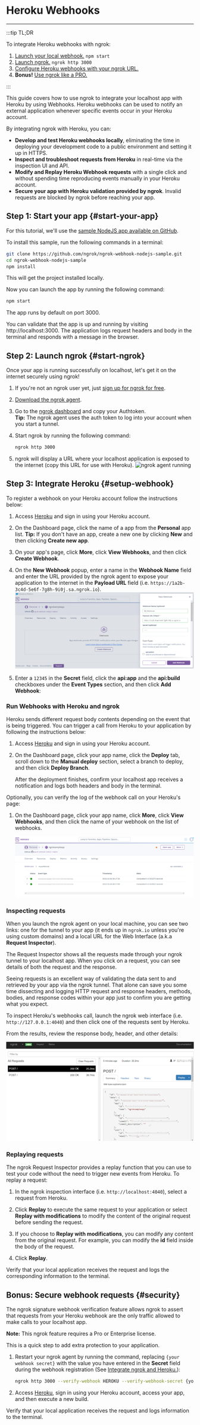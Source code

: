 # Heroku Webhooks
------------

:::tip TL;DR

To integrate Heroku webhooks with ngrok:
1. [Launch your local webhook.](#start-your-app) `npm start`
1. [Launch ngrok.](#start-ngrok) `ngrok http 3000`
1. [Configure Heroku webhooks with your ngrok URL.](#setup-webhook)
1. **Bonus!** [Use ngrok like a PRO.](#security)

:::


This guide covers how to use ngrok to integrate your localhost app with Heroku by using Webhooks.
Heroku webhooks can be used to notify an external application whenever specific events occur in your Heroku account. 

By integrating ngrok with Heroku, you can:

- **Develop and test Heroku webhooks locally**, eliminating the time in deploying your development code to a public environment and setting it up in HTTPS.
- **Inspect and troubleshoot requests from Heroku** in real-time via the inspection UI and API.
- **Modify and Replay Heroku Webhook requests** with a single click and without spending time reproducing events manually in your Heroku account.
- **Secure your app with Heroku validation provided by ngrok**. Invalid requests are blocked by ngrok before reaching your app.


## **Step 1**: Start your app {#start-your-app}

For this tutorial, we'll use the [sample NodeJS app available on GitHub](https://github.com/ngrok/ngrok-webhook-nodejs-sample). 

To install this sample, run the following commands in a terminal:

```bash
git clone https://github.com/ngrok/ngrok-webhook-nodejs-sample.git
cd ngrok-webhook-nodejs-sample
npm install
```

This will get the project installed locally.

Now you can launch the app by running the following command: 

```bash
npm start
```

The app runs by default on port 3000. 

You can validate that the app is up and running by visiting http://localhost:3000. The application logs request headers and body in the terminal and responds with a message in the browser.


## **Step 2**: Launch ngrok {#start-ngrok}

Once your app is running successfully on localhost, let's get it on the internet securely using ngrok! 

1. If you're not an ngrok user yet, just [sign up for ngrok for free](https://ngrok.com/signup).

1. [Download the ngrok agent](https://ngrok.com/download).

1. Go to the [ngrok dashboard](https://dashboard.ngrok.com) and copy your Authtoken. <br />
    **Tip:** The ngrok agent uses the auth token to log into your account when you start a tunnel.
    
1. Start ngrok by running the following command:
    ```bash
    ngrok http 3000
    ```

1. ngrok will display a URL where your localhost application is exposed to the internet (copy this URL for use with Heroku).
    ![ngrok agent running](/img/integrations/launch_ngrok_tunnel.png)


## **Step 3**: Integrate Heroku {#setup-webhook}

To register a webhook on your Heroku account follow the instructions below:

1. Access [Heroku](https://heroku.com/) and sign in using your Heroku account.

1. On the Dashboard page, click the name of a app from the **Personal** app list.
    **Tip:** If you don't have an app, create a new one by clicking **New** and then clicking **Create new app**.

1. On your app's page, click **More**, click **View Webhooks**, and then click **Create Webhook**.

1. On the **New Webhook** popup, enter a name in the **Webhook Name** field and enter the URL provided by the ngrok agent to expose your application to the internet in the **Payload URL** field (i.e. `https://1a2b-3c4d-5e6f-7g8h-9i0j.sa.ngrok.io`).
    ![URL to Publish](img/ngrok_url_configuration_heroku.png)

1. Enter a `12345` in the **Secret** field, click the **api:app** and the **api:build** checkboxes under the **Event Types** section, and then click **Add Webhook**:


### Run Webhooks with Heroku and ngrok

Heroku sends different request body contents depending on the event that is being triggered.
You can trigger a call from Heroku to your application by following the instructions below:

1. Access [Heroku](https://heroku.com/) and sign in using your Heroku account.

1. On the Dashboard page, click your app name, click the **Deploy** tab, scroll down to the **Manual deploy** section, select a branch to deploy, and then click **Deploy Branch**.

    After the deployment finishes, confirm your localhost app receives a notification and logs both headers and body in the terminal.

Optionally, you can verify the log of the webhook call on your Heroku's page:

1. On the Dashboard page, click your app name, click **More**, click **View Webhooks**, and then click the name of your webhook on the list of webhooks.

    ![Webhook Logs](img/ngrok_logs_heroku.png)


### Inspecting requests

When you launch the ngrok agent on your local machine, you can see two links: one for the tunnel to your app (it ends up in `ngrok.io` unless you're using custom domains) and a local URL for the Web Interface (a.k.a **Request Inspector**).

The Request Inspector shows all the requests made through your ngrok tunnel to your localhost app. When you click on a request, you can see details of both the request and the response.

Seeing requests is an excellent way of validating the data sent to and retrieved by your app via the ngrok tunnel. That alone can save you some time dissecting and logging HTTP request and response headers, methods, bodies, and response codes within your app just to confirm you are getting what you expect.

To inspect Heroku's webhooks call, launch the ngrok web interface (i.e. `http://127.0.0.1:4040`) and then click one of the requests sent by Heroku.

From the results, review the response body, header, and other details:

![ngrok Request Inspector](img/ngrok_introspection_heroku_webhooks.png)


### Replaying requests

The ngrok Request Inspector provides a replay function that you can use to test your code without the need to trigger new events from Heroku. To replay a request:

1. In the ngrok inspection interface (i.e. `http://localhost:4040`), select a request from Heroku.

1. Click **Replay** to execute the same request to your application or select **Replay with modifications** to modify the content of the original request before sending the request.

1. If you choose to **Replay with modifications**, you can modify any content from the original request. For example, you can modify the **id** field inside the body of the request.

1. Click **Replay**.

Verify that your local application receives the request and logs the corresponding information to the terminal.


## **Bonus**: Secure webhook requests {#security}

The ngrok signature webhook verification feature allows ngrok to assert that requests from your Heroku webhook are the only traffic allowed to make calls to your localhost app.

**Note:** This ngrok feature requires a Pro or Enterprise license.

This is a quick step to add extra protection to your application.

1. Restart your ngrok agent by running the command, replacing `{your webhook secret}` with the value you have entered in the **Secret** field during the webhook registration (See [Integrate ngrok and Heroku.](#setup-webhook)):
    ```bash
    ngrok http 3000 --verify-webhook HEROKU --verify-webhook-secret {your webhook secret}
    ```

1. Access [Heroku](https://heroku.com/), sign in using your Heroku account, access your app, and then execute a new build.

Verify that your local application receives the request and logs information to the terminal.
